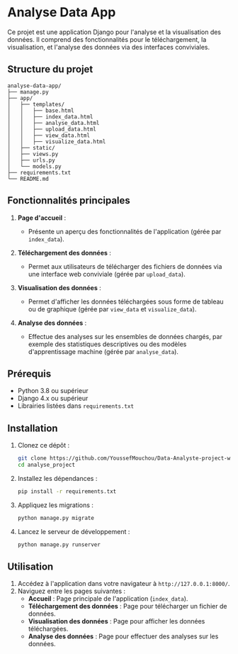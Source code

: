 # Analyse Data App

Ce projet est une application Django pour l'analyse et la visualisation des données. Il comprend des fonctionnalités pour le téléchargement, la visualisation, et l'analyse des données via des interfaces conviviales.

## Structure du projet

```
analyse-data-app/
├── manage.py
├── app/
│   ├── templates/
│   │   ├── base.html
│   │   ├── index_data.html
│   │   ├── analyse_data.html
│   │   ├── upload_data.html
│   │   ├── view_data.html
│   │   ├── visualize_data.html
│   ├── static/
│   ├── views.py
│   ├── urls.py
│   └── models.py
├── requirements.txt
└── README.md
```

## Fonctionnalités principales

1. **Page d'accueil** :
   - Présente un aperçu des fonctionnalités de l'application (gérée par `index_data`).

2. **Téléchargement des données** :
   - Permet aux utilisateurs de télécharger des fichiers de données via une interface web conviviale (gérée par `upload_data`).

3. **Visualisation des données** :
   - Permet d'afficher les données téléchargées sous forme de tableau ou de graphique (gérée par `view_data` et `visualize_data`).

4. **Analyse des données** :
   - Effectue des analyses sur les ensembles de données chargés, par exemple des statistiques descriptives ou des modèles d'apprentissage machine (gérée par `analyse_data`).

## Prérequis

- Python 3.8 ou supérieur
- Django 4.x ou supérieur
- Librairies listées dans `requirements.txt`

## Installation

1. Clonez ce dépôt :
   ```bash
   git clone https://github.com/YoussefMouchou/Data-Analyste-project-with-django.git
   cd analyse_project
   ```

2. Installez les dépendances :
   ```bash
   pip install -r requirements.txt
   ```

3. Appliquez les migrations :
   ```bash
   python manage.py migrate
   ```

4. Lancez le serveur de développement :
   ```bash
   python manage.py runserver
   ```

## Utilisation

1. Accédez à l'application dans votre navigateur à `http://127.0.0.1:8000/`.
2. Naviguez entre les pages suivantes :
   - **Accueil** : Page principale de l'application (`index_data`).
   - **Téléchargement des données** : Page pour télécharger un fichier de données.
   - **Visualisation des données** : Page pour afficher les données téléchargées.
   - **Analyse des données** : Page pour effectuer des analyses sur les données.



